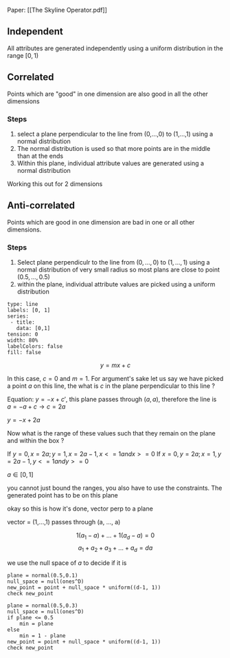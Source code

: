 Paper: [[The Skyline Operator.pdf]]

## Independent

All attributes are generated independently using a uniform distribution in the range $[0,1)$

## Correlated

Points which are "good" in one dimension are also good in all the other dimensions

### Steps

1. select a plane perpendicular to the line from (0,...,0) to (1,...,1) using a normal distribution
2. The normal distribution is used so that more points are in the middle than at the ends
3. Within this plane, individual attribute values are generated using a normal distribution


Working this out for 2 dimensions


## Anti-correlated

Points which are good in one dimension are bad in one or all other dimensions. 

### Steps

1. Select plane perpendiculr to the line from $(0,...,0)$ to $(1, ..., 1)$ using a normal distribution of very small radius so most plans are close to point $(0.5,...,0.5)$
2. within the plane, individual attribute values are picked using a uniform distribution


 ```chart
type: line
labels: [0, 1]
series:
  - title:
    data: [0,1]
tension: 0
width: 80%
labelColors: false
fill: false
```


$$
y = mx + c
$$

In this case, $c= 0$ and $m = 1$. For argument's sake let us say we have picked a point $a$ on this line, the what is $c$ in the plane perpendicular to this line ?

Equation: $y = -x + c'$, this plane passes through $(a, a)$, therefore the line is 
$a = -a + c \rightarrow c = 2a$

$y = -x + 2a$

Now what is the range of these values such that they remain on the plane and within the box ?

If $y = 0, x = 2a; y = 1, x = 2a - 1, x <= 1 and x >= 0$
If $x = 0, y = 2a; x = 1, y = 2a - 1, y <= 1 and y >= 0$

$a \in [0, 1]$

you cannot just bound the ranges, you also have to use the constraints. The generated point has to be on this plane

okay so this is how it's done, vector perp to a plane

vector = (1,...,1)
passes through (a, ..., a)

$$1(a_1 - a) + ... + 1(a_d - a) = 0$$
$$a_1 + a_2 + a_3 + ... + a_d = da$$

we use the null space of $a$ to decide if it is 

```
plane = normal(0.5,0.1)
null_space = null(ones^D)
new_point = point + null_space * uniform((d-1, 1))
check new_point
```

```
plane = normal(0.5,0.3)
null_space = null(ones^D)
if plane <= 0.5
	min = plane
else
	min = 1 - plane
new_point = point + null_space * uniform((d-1, 1))
check new_point
```